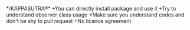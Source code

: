 */KAPPASUTRA®\*
+You can directly install package and use it
+Try to understand observer class usage
+Make sure you understand codes and don't be shy to pull request
+No licance agreement
